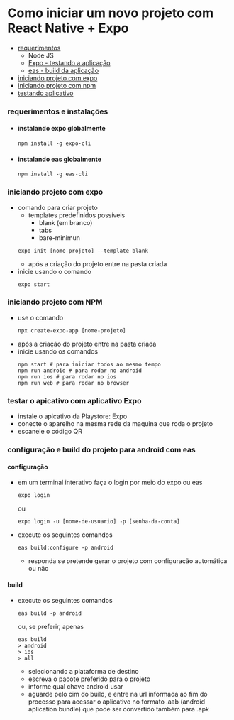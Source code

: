
# Como iniciar um novo projeto com React Native + Expo
- [requerimentos](#requerimentos-e-instalações)
    - Node JS
    - [Expo - testando a aplicação](#instalando-expo)
    - [eas - build da aplicação](#instalando-eas-globalmente)
- [iniciando projeto com expo](#iniciando-projeto-com-expo)
- [iniciando projeto com npm](#iniciando-projeto-com-npm)
- [testando aplicativo](#testar-o-apicativo-com-aplicativo-expo)

### requerimentos e instalações
- #### instalando expo globalmente
    ```console
    npm install -g expo-cli
    ```
- #### instalando eas globalmente
    ```console
    npm install -g eas-cli
    ```
### iniciando projeto com expo
- comando para criar projeto
    - templates predefinidos possíveis
        - blank (em branco)
        - tabs
        - bare-minimun
    ```console
    expo init [nome-projeto] --template blank
    ```
    - após a criação do projeto entre na pasta criada
- inicie usando o comando
    ```console
    expo start
    ```

### iniciando projeto com NPM
- use o comando
    ```console
    npx create-expo-app [nome-projeto] 
    ```
- após a criação do projeto entre na pasta criada
- inicie usando os comandos
    ```console
    npm start # para iniciar todos ao mesmo tempo
    npm run android # para rodar no android
    npm run ios # para rodar no ios
    npm run web # para rodar no browser
    ```

### testar o apicativo com aplicativo Expo
- instale o aplcativo da Playstore: Expo
- conecte o aparelho na mesma rede da maquina que roda o projeto
- escaneie o código QR

### configuração e build do projeto para android com eas
#### configuração
- em um terminal interativo faça o login por meio do expo ou eas
    ```console
    expo login
    ```
    ou
    ```console
    expo login -u [nome-de-usuario] -p [senha-da-conta]
    ```
- execute os seguintes comandos
    ```console
    eas build:configure -p android
    ```
    - responda se pretende gerar o projeto com configuração automática ou não
#### build
- execute os seguintes comandos
    ```console
    eas build -p android
    ```
    ou, se preferir, apenas
    ```console
    eas build
    > android
    > ios
    > all
    ```
    - selecionando a plataforma de destino
    - escreva o pacote preferido para o projeto
    - informe qual chave android usar
    - aguarde pelo cim do build, e entre na url informada ao fim do processo para acessar o aplicativo no formato .aab (android aplication bundle) que pode ser convertido também para .apk